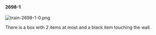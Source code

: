 #### 2698-1
![train-2698-1-0.png](https://github.com/lil-lab/nlvr/raw/master/nlvr/train/images/35/train-2698-1-0.png "train-2698-1-0.png")

There is a box with 2 items at most and a black item touching the wall.